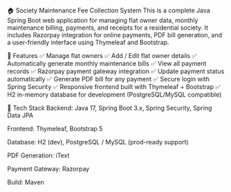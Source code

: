 🏠 Society Maintenance Fee Collection System
This is a complete Java Spring Boot web application for managing flat owner data, monthly maintenance billing, payments, and receipts for a residential society. It includes Razorpay integration for online payments, PDF bill generation, and a user-friendly interface using Thymeleaf and Bootstrap.

🚀 Features
✅ Manage flat owners
✅ Add / Edit flat owner details
✅ Automatically generate monthly maintenance bills
✅ View all payment records
✅ Razorpay payment gateway integration
✅ Update payment status automatically
✅ Generate PDF bill for any payment
✅ Secure login with Spring Security
✅ Responsive frontend built with Thymeleaf + Bootstrap
✅ H2 in-memory database for development (PostgreSQL/MySQL compatible)


🔧 Tech Stack
Backend: Java 17, Spring Boot 3.x, Spring Security, Spring Data JPA

Frontend: Thymeleaf, Bootstrap 5

Database: H2 (dev), PostgreSQL / MySQL (prod-ready support)

PDF Generation: iText

Payment Gateway: Razorpay

Build: Maven
